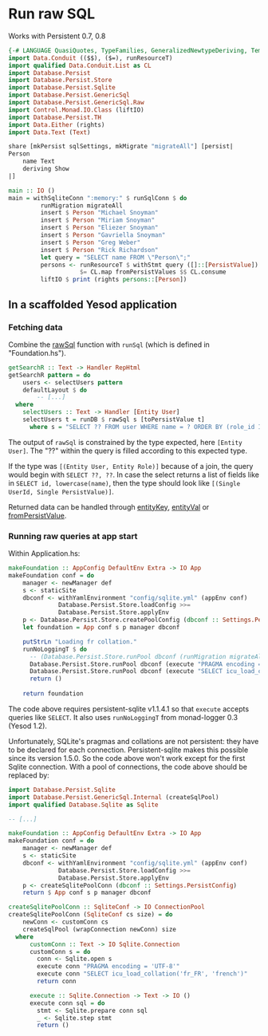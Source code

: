 # Run raw SQL

Works with Persistent 0.7, 0.8

```haskell
{-# LANGUAGE QuasiQuotes, TypeFamilies, GeneralizedNewtypeDeriving, TemplateHaskell, OverloadedStrings, FlexibleContexts, GADTs  #-}
import Data.Conduit (($$), ($=), runResourceT)
import qualified Data.Conduit.List as CL
import Database.Persist
import Database.Persist.Store
import Database.Persist.Sqlite
import Database.Persist.GenericSql
import Database.Persist.GenericSql.Raw
import Control.Monad.IO.Class (liftIO)
import Database.Persist.TH
import Data.Either (rights)
import Data.Text (Text)

share [mkPersist sqlSettings, mkMigrate "migrateAll"] [persist|
Person
    name Text
    deriving Show
|]

main :: IO ()
main = withSqliteConn ":memory:" $ runSqlConn $ do
         runMigration migrateAll
         insert $ Person "Michael Snoyman"
         insert $ Person "Miriam Snoyman"
         insert $ Person "Eliezer Snoyman"
         insert $ Person "Gavriella Snoyman"
         insert $ Person "Greg Weber"
         insert $ Person "Rick Richardson"
         let query = "SELECT name FROM \"Person\";"
         persons <- runResourceT $ withStmt query ([]::[PersistValue])
                    $= CL.map fromPersistValues $$ CL.consume
         liftIO $ print (rights persons::[Person])
```
## In a scaffolded Yesod application

### Fetching data

Combine the [rawSql](http://hackage.haskell.org/packages/archive/persistent/1.1.5.1/doc/html/Database-Persist-GenericSql.html#v:rawSql) function with `runSql` (which is defined in "Foundation.hs").

```haskell
getSearchR :: Text -> Handler RepHtml
getSearchR pattern = do
    users <- selectUsers pattern
    defaultLayout $ do
        -- [...]
  where
    selectUsers :: Text -> Handler [Entity User]
    selectUsers t = runDB $ rawSql s [toPersistValue t]
      where s = "SELECT ?? FROM user WHERE name = ? ORDER BY (role_id IS NULL) ASC, name DESC"
```
The output of `rawSql` is constrained by the type expected, here `[Entity User]`.
The "??" within the query is filled according to this expected type.

If the type was `[(Entity User, Entity Role)]` because of a join, the query would begin with `SELECT ??, ??`.
In case the select returns a list of fields like in `SELECT id, lowercase(name)`, then the type should look like `[(Single UserId, Single PersistValue)]`.

Returned data can be handled through [entityKey](http://hackage.haskell.org/packages/archive/persistent/1.1.5.1/doc/html/Database-Persist-GenericSql.html#v:Entity), [entityVal](http://hackage.haskell.org/packages/archive/persistent/1.1.5.1/doc/html/Database-Persist-GenericSql.html#v:Entity) or [fromPersistValue](http://hackage.haskell.org/packages/archive/persistent/1.1.5.1/doc/html/Database-Persist-Store.html#v:fromPersistValue).

### Running raw queries at app start

Within Application.hs:

```haskell
makeFoundation :: AppConfig DefaultEnv Extra -> IO App
makeFoundation conf = do
    manager <- newManager def
    s <- staticSite
    dbconf <- withYamlEnvironment "config/sqlite.yml" (appEnv conf)
              Database.Persist.Store.loadConfig >>=
              Database.Persist.Store.applyEnv
    p <- Database.Persist.Store.createPoolConfig (dbconf :: Settings.PersistConfig)
    let foundation = App conf s p manager dbconf

    putStrLn "Loading fr collation."
    runNoLoggingT $ do
      -- (Database.Persist.Store.runPool dbconf (runMigration migrateAll) p)
      Database.Persist.Store.runPool dbconf (execute "PRAGMA encoding = 'UTF-8'" []) p
      Database.Persist.Store.runPool dbconf (execute "SELECT icu_load_collation('fr_FR', 'french')" []) p
      return ()
    
    return foundation
```

The code above requires persistent-sqlite v1.1.4.1 so that `execute` accepts queries like `SELECT`.
It also uses `runNoLoggingT` from monad-logger 0.3 (Yesod 1.2).

Unfortunately, SQLite's pragmas and collations are not persistent: they have to be declared for each connection.
Persistent-sqlite makes this possible since its version 1.5.0.
So the code above won't work except for the first Sqlite connection.
With a pool of connections, the code above should be replaced by:

```haskell
import Database.Persist.Sqlite
import Database.Persist.GenericSql.Internal (createSqlPool)
import qualified Database.Sqlite as Sqlite

-- [...]

makeFoundation :: AppConfig DefaultEnv Extra -> IO App
makeFoundation conf = do
    manager <- newManager def
    s <- staticSite
    dbconf <- withYamlEnvironment "config/sqlite.yml" (appEnv conf)
              Database.Persist.Store.loadConfig >>=
              Database.Persist.Store.applyEnv
    p <- createSqlitePoolConn (dbconf :: Settings.PersistConfig)
    return $ App conf s p manager dbconf

createSqlitePoolConn :: SqliteConf -> IO ConnectionPool
createSqlitePoolConn (SqliteConf cs size) = do
    newConn <- customConn cs
    createSqlPool (wrapConnection newConn) size
  where
      customConn :: Text -> IO Sqlite.Connection
      customConn s = do
        conn <- Sqlite.open s
        execute conn "PRAGMA encoding = 'UTF-8'"
        execute conn "SELECT icu_load_collation('fr_FR', 'french')"
        return conn

      execute :: Sqlite.Connection -> Text -> IO ()
      execute conn sql = do
        stmt <- Sqlite.prepare conn sql
        _ <- Sqlite.step stmt
        return ()
```